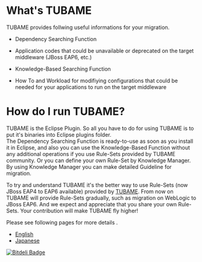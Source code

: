 What's TUBAME
==============

TUBAME provides follwing useful informations for your migration.

* Dependency Searching Function
 - Application codes that could be unavailable or deprecated on the target middleware (JBoss EAP6, etc.)
* Knowledge-Based Searching Function
 - How To and Workload for modifiying configurations that could be needed for your applications to run on the target middleware

How do I run TUBAME?
==============

TUBAME is the Eclipse Plugin. So all you have to do for using TUBAME is to put it's binaries into Eclipse plugins folder.  
The Dependency Searching Function is ready-to-use as soon as you install it in Eclipse, and also you can use the Knowledge-Based Function without any additional operations if you use Rule-Sets provided by TUBAME community.
Or you can define your own Rule-Set by Knowledge Manager. By using Knowledge Manager you can make detailed Guideline for migration.  

To try and understand TUBAME it's the better way to use Rule-Sets (now JBoss EAP4 to EAP6 available) provided by [TUBAME](https://github.com/TUBAME/migration-knowledge/releases).
From now on TUBAME will provide Rule-Sets gradually, such as migration on WebLogic to JBoss EAP6.
And we expect and appreciate that you share your own Rule-Sets. Your contribution will make TUBAME fly higher!

Please see following pages for more details .

 * [English](http://tubame.github.io/migration-tool/index.html)
 * [Japanese](http://tubame.github.io/migration-tool/index_ja.html)


[![Bitdeli Badge](https://d2weczhvl823v0.cloudfront.net/TUBAME/migration-tool/trend.png)](https://bitdeli.com/free "Bitdeli Badge")

